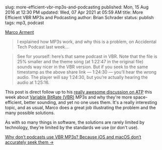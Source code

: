 slug: more-efficient-vbr-mp3s-and-podcasting
published: Mon, 15 Aug 2016 at 12:30 PM
updated: Wed, 07 Apr 2021 at 05:59 AM
title: More Efficient VBR MP3s and Podcasting
author: Brian Schrader
status: publish
tags: mp3, podcast

[Marco Arment][marco]

> I explained how MP3s work, and why this is a problem, on Accidental Tech Podcast last week...

> See for yourself: here’s that same podcast in VBR. Note that the file is 25% smaller and the theme song (at 1:22:47 in the original file) sounds way nicer in the VBR version. But if you seek to the same timestamp as the above share link — 1:24:30 — you’ll hear the wrong audio. The player will say 1:24:30, but you’re actually hearing the audio at 1:25:16.

This post is direct follow up to his [really awesome discussion on ATP][atp] this week about [Variable BitRate (VBR)][vbr] MP3s and why they're more space-efficient, better sounding, and yet no one uses them. It's a really interesting topic, and as usual, Marco does a great job illustrating the problem and the many possible solutions.

As with so many things in software, the solutions are rarely limited by technology, they're limited by the standards we use (or don't use).

[Why don’t podcasts use VBR MP3s? Because iOS and macOS don’t accurately seek them &#8594;][marco]

[marco]: https://marco.org/2016/08/15/vbr-mp3-plea
[atp]: https://overcast.fm/+CdTym-vo/1:23:49
[vbr]: https://en.wikipedia.org/wiki/Variable_bitrate
